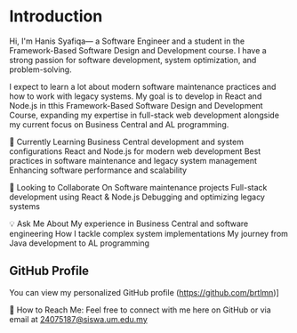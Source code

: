 # Introduction
Hi, I'm Hanis Syafiqa— a Software Engineer and a student in the Framework-Based Software Design and Development course. I have a strong passion for software development, system optimization, and problem-solving.

I expect to learn a lot about modern software maintenance practices and how to work with legacy systems. My goal is to develop in React and Node.js in tthis Framework-Based Software Design and Development Course, expanding my expertise in full-stack web development alongside my current focus on Business Central and AL programming.

🌱 Currently Learning
Business Central development and system configurations
React and Node.js for modern web development
Best practices in software maintenance and legacy system management
Enhancing software performance and scalability

🤝 Looking to Collaborate On
Software maintenance projects
Full-stack development using React & Node.js
Debugging and optimizing legacy systems

💡 Ask Me About
My experience in Business Central and software engineering
How I tackle complex system implementations
My journey from Java development to AL programming

## GitHub Profile

You can view my personalized GitHub profile (https://github.com/brtlmn)]

📧 How to Reach Me:
Feel free to connect with me here on GitHub or via email at 24075187@siswa.um.edu.my


